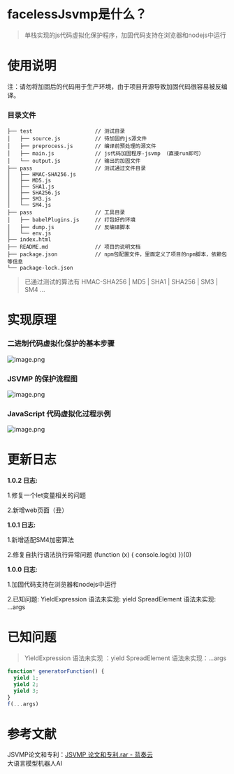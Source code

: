 <a name="b5Rk9"></a>
# facelessJsvmp是什么？
> 单栈实现的js代码虚拟化保护程序，加固代码支持在浏览器和nodejs中运行

<a name="C5UEx"></a>
# 使用说明
注：请勿将加固后的代码用于生产环境，由于项目开源导致加固代码很容易被反编译。

<a name="zCdGm"></a>
### 目录文件
```
├── test                    // 测试目录
│   ├── source.js           // 待加固的js源文件
│   ├── preprocess.js       // 编译前预处理的源文件
│   ├── main.js             // js代码加固程序-jsvmp （直接run即可）
│   └── output.js           // 输出的加固文件
├── pass                    // 测试通过文件目录 
│   ├── HMAC-SHA256.js      
│   ├── MD5.js                  
│   ├── SHA1.js                      
│   ├── SHA256.js                    
│   ├── SM3.js                  
│   └── SM4.js   
├── pass                    // 工具目录
│   ├── babelPlugins.js     // 打包好的环境
│   ├── dump.js             // 反编译脚本 
│   └── env.js              
├── index.html 
├── README.md               // 项目的说明文档 
├── package.json            // npm包配置文件，里面定义了项目的npm脚本，依赖包等信息 
└── package-lock.json   
```
> 已通过测试的算法有 HMAC-SHA256 | MD5 | SHA1 | SHA256 | SM3 | SM4 ...
# 实现原理
<a name="wGqOl"></a>
### 二进制代码虚拟化保护的基本步骤
![image.png](https://cdn.nlark.com/yuque/0/2023/png/26634545/1687165199145-a1f384ec-5041-445b-b7b8-dc9ef1aed17a.png#averageHue=%23edecec&clientId=udca881f6-3b4d-4&from=paste&height=236&id=u0d06e43f&originHeight=236&originWidth=776&originalType=binary&ratio=1&rotation=0&showTitle=false&size=61205&status=done&style=none&taskId=u6677b63f-2fe6-45d0-9825-b32e4db012f&title=&width=776)
<a name="KLcIj"></a>
### JSVMP 的保护流程图
![image.png](https://cdn.nlark.com/yuque/0/2023/png/26634545/1687165290462-a50a4ce7-5d46-4635-902b-0d47e6144608.png#averageHue=%23eeedec&clientId=udca881f6-3b4d-4&from=paste&height=590&id=ub7aa9e77&originHeight=590&originWidth=784&originalType=binary&ratio=1&rotation=0&showTitle=false&size=151473&status=done&style=none&taskId=u3722bd40-d842-44d9-8bb3-b2b8859588f&title=&width=784)
<a name="vKWCT"></a>
### JavaScript 代码虚拟化过程示例
![image.png](https://cdn.nlark.com/yuque/0/2023/png/26634545/1687165382564-4e8b1055-dfee-4588-bef8-ab922dc38f5a.png#averageHue=%23f7f6f4&clientId=udca881f6-3b4d-4&from=paste&height=245&id=u3a34f9ba&originHeight=245&originWidth=773&originalType=binary&ratio=1&rotation=0&showTitle=false&size=53585&status=done&style=none&taskId=u664c4f36-e5df-49e7-a82a-6cfd42ee8e0&title=&width=773)

# 更新日志
**1.0.2 日志:**

1.修复一个let变量相关的问题

2.新增web页面（丑）

**1.0.1 日志:**

1.新增适配SM4加密算法

2.修复自执行语法执行异常问题
(function (x) {
    console.log(x)
})(0)

**1.0.0 日志:**

1.加固代码支持在浏览器和nodejs中运行

2.已知问题:
YieldExpression 语法未实现: yield 
SpreadElement 语法未实现: ...args


<a name="zvI5D"></a>
# 已知问题
> YieldExpression 语法未实现 ：yield 
> SpreadElement 语法未实现：...args 

```javascript
function* generatorFunction() {
  yield 1;
  yield 2;
  yield 3;
}
f(...args)
```
<a name="ycXqT"></a>
# 参考文献
JSVMP论文和专利：[JSVMP 论文和专利.rar - 蓝奏云](https://surans.lanzouw.com/inJf30zj41je)<br />大语言模型机器人AI
<a name="q4Gvg"></a>

[comment]: <> (# 广告)

[comment]: <> (本项目开源起，星球内上线同步更新课程,零基础的伙伴们可从零课程开始学习，二课程感兴趣可以学习。<br />课程:《零.jsvmp原理与AST基础》、《一.手把手带你反编译jsvmp》、《二.手把手带你实现jsvmp》<br />试听公开课请查看的投稿哦，地址: [https://space.bilibili.com/247999712]&#40;https://space.bilibili.com/247999712&#41;<br />逆向知识学习交流&#40;星球&#41;: [https://t.zsxq.com/104HdF074]&#40;https://t.zsxq.com/104HdF074&#41;<br />微信号:AlanHays | QQ号:2757317549)


